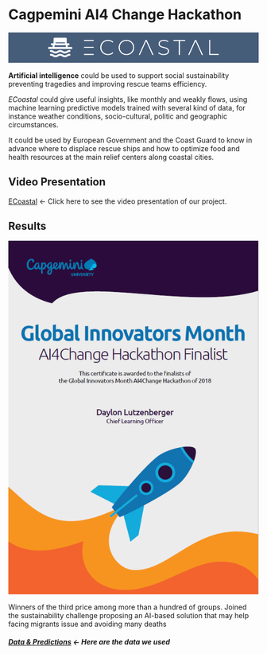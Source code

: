 # Cagpemini AI4 Change Hackathon

![ECoastal](https://github.com/FedericoRaimondi/me/blob/master/Capgemini_AI4Change_Hackathon/data%26predictions/ECOASTAL.PNG)

**Artificial intelligence** could be used to support social sustainability preventing tragedies and improving rescue teams efficiency.

_ECoastal_ could give useful insights, like monthly and weakly flows, using machine learning predictive models trained with several kind of data, for instance weather conditions, socio-cultural, politic and geographic circumstances.

It could be used by European Government and the Coast Guard to know in advance where to displace rescue ships and how to optimize food and health resources at the main relief centers along coastal cities.

## Video Presentation
[ECoastal](https://youtu.be/ZTP89K_19sY) <- Click here to see the video presentation of our project.

## Results
![Certificate](https://github.com/FedericoRaimondi/me/blob/master/Capgemini_AI4Change_Hackathon/AI4Change_Hackathon_Certificate.PNG)

Winners of the third price among more than a hundred of groups. Joined the sustainability challenge proposing an AI-based solution that may help facing migrants issue and avoiding many deaths

##### [Data & Predictions](https://github.com/FedericoRaimondi/me/blob/master/Capgemini_AI4Change_Hackathon/data%26predictions) <- Here are the data we used
